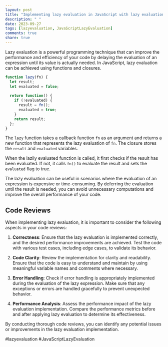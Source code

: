 ```yaml
---
layout: post
title: "Implementing lazy evaluation in JavaScript with lazy evaluation code reviews"
description: " "
date: 2023-09-27
tags: [lazyevaluation, JavaScriptLazyEvaluation]
comments: true
share: true
---
```


Lazy evaluation is a powerful programming technique that can improve the performance and efficiency of your code by delaying the evaluation of an expression until its value is actually needed. In JavaScript, lazy evaluation can be achieved using functions and closures.

```javascript
function lazy(fn) {
  let result;
  let evaluated = false;
  
  return function() {
    if (!evaluated) {
      result = fn();
      evaluated = true;
    }
    return result;
  };
}
```

The `lazy` function takes a callback function `fn` as an argument and returns a new function that represents the lazy evaluation of `fn`. The closure stores the `result` and `evaluated` variables. 

When the lazily evaluated function is called, it first checks if the result has been evaluated. If not, it calls `fn()` to evaluate the result and sets the `evaluated` flag to true.

The lazy evaluation can be useful in scenarios where the evaluation of an expression is expensive or time-consuming. By deferring the evaluation until the result is needed, you can avoid unnecessary computations and improve the overall performance of your code.

## Code Reviews

When implementing lazy evaluation, it is important to consider the following aspects in your code reviews:

1. **Correctness**: Ensure that the lazy evaluation is implemented correctly, and the desired performance improvements are achieved. Test the code with various test cases, including edge cases, to validate its behavior.

2. **Code Clarity**: Review the implementation for clarity and readability. Ensure that the code is easy to understand and maintain by using meaningful variable names and comments where necessary.

3. **Error Handling**: Check if error handling is appropriately implemented during the evaluation of the lazy expression. Make sure that any exceptions or errors are handled gracefully to prevent unexpected behavior.

4. **Performance Analysis**: Assess the performance impact of the lazy evaluation implementation. Compare the performance metrics before and after applying lazy evaluation to determine its effectiveness.

By conducting thorough code reviews, you can identify any potential issues or improvements in the lazy evaluation implementation.

#lazyevaluation #JavaScriptLazyEvaluation